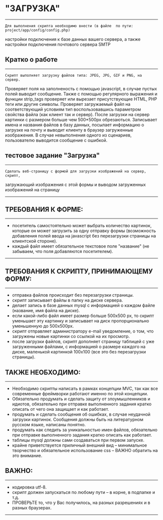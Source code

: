 # "ЗАГРУЗКА"
***
	Для выполнения скрипта необходимо внести (в файле  по пути: project/app/config/config.php) 
настройки подключения к базе данных вашего сервера, а также настройки подключения почтового сервера SMTP

## Кратко о работе
***
	Скрипт выполняет загрузку файлов типа: JPEG, JPG, GIF и PNG, на сервер. 
Проверяет поля на заполненость с помощью javascript, в случае пустых полей выводит сообщение. 
Также с помощью регулярного выражения и функции strip_tags проверяет или вырезает присутствующие HTML, PHP теги или другие символы. Проверяет загружаемый файл на соответствующий условиям тип воспользовавшись параметром свойства файла (как клиент так и сервер).
После загрузки на сервер картинки с размером больше чем 500*500px обрезаються. Записывает имена и названия файлов в базу данных, посылает информацию о загрузке на почту и выводит клиенту в браузер загруженные изображения.
В случае невыполнения одного из сценариев, пользователю выводится сообщение с ошибкой.
## тестовое задание "Загрузка"
***
	Сделать веб-страницу с формой для загрузки изображений на сервер, скрипт, 
загружающий изображения с этой формы и выводом загруженных изображений на страницу
***
## ТРЕБОВАНИЯ К ФОРМЕ:
***
 - посетитель самостоятельно может выбрать количество картинок, которые он может загрузить за одну отправку формы (возможность добавления полей ввода на javascript без перезагрузки страницы на клиентской стороне).
 - каждый файл имеет обязательное текстовое поле "название" (не забываем, что поля добавляются посетителем).
 ***
 ## ТРЕБОВАНИЯ К СКРИПТУ, ПРИНИМАЮЩЕМУ ФОРМУ:
 ***
 - отправка файлов происходит без перезагрузки страницы.
 - скрипт записывает файлы в папку на диске сервера.
 - делает запись в базе данных mysql с информацией о каждом файле (название, имя файла на диске).
 - если какой-либо файл имеет размер больше 500х500 px, то скрипт уменьшает эту картинку и записывает на диск пропорционально уменьшенную до  500х500px.
 - скрипт отправляет администратору e-mail уведомление, о том, что загружены новые картинки со ссылкой на их просмотр.
 - после загрузки файлов, скрипт дополняет страницу таблицей с уже загруженными файлами, с информацией о размере каждого на диске, маленькой картинкой 100х100 (все это без перезагрузки страницы).
 ## ТАКЖЕ НЕОБХОДИМО:
 *** 
 - Необходимо скрипты написать в рамках концепции MVC, так как все современные фреймворки работают именно по этой концепции.
 - Обязательно продумать и сделать защиту от злоумышленников и идиотов, обязательно при отправке выполненного задания кратко описать от чего она защищает и как работает.
 - продумать и сделать сообщения об ошибках, в случае неудачной загрузки картинок. Сообщения должны быть на литературном русском языке, написаны понятно.
 - продумать как следить за уникальностью имен файлов, обязательно при отправке выполненного задания кратко описать как работает. 
 - таблицы mysql должны сами создаваться при первом запуске.
 - крайне приветствуется приличный внешний вид – минимальное творчество и обязательное использование css – ВАЖНО обратить на это внимание.
 ## ВАЖНО:
 ***
 - кодировка utf-8.
- скрипт должен запускаться по любому пути – в корне, в подпапке и т.д.
- ПРОВЕРЬТЕ то, что у Вас получилось, на разных разрешениях и в разных браузерах.
***
